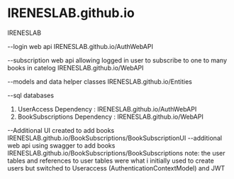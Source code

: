 # IRENESLAB.github.io
IRENESLAB

--login web api
IRENESLAB.github.io/AuthWebAPI

--subscription web api allowing logged in user to subscribe to one to many books in catelog
IRENESLAB.github.io/WebAPI

--models and data helper classes
IRENESLAB.github.io/Entities


--sql databases
1. UserAccess
  Dependency : IRENESLAB.github.io/AuthWebAPI 
2. BookSubscriptions
  Dependency : IRENESLAB.github.io/WebAPI

--Additional UI created to add books
IRENESLAB.github.io/BookSubscriptions/BookSubscriptionUI
--additional web api using swagger to add books
IRENESLAB.github.io/BookSubscriptions/BookSubscriptions
  note: the user tables and references to user tables were what i initially used to create users but switched to Useraccess (AuthenticationContextModel) and JWT

